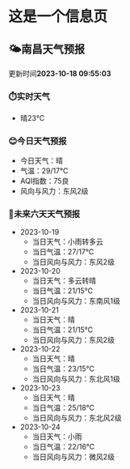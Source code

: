 # 这是一个信息页 
## 🌤️**南昌**天气预报
更新时间**2023-10-18 09:55:03**
### ⏱️实时天气
- 晴23℃
### 😊今日天气预报
- 今日天气：晴
- 气温：29/17℃
- AQI指数：75良
- 风向与风力：东风2级
### 🤩未来六天天气预报
- 2023-10-19
  - 当日天气：小雨转多云
  - 当日气温：27/17℃
  - 当日风向与风力：东风2级
- 2023-10-20
  - 当日天气：多云转晴
  - 当日气温：21/15℃
  - 当日风向与风力：东南风1级
- 2023-10-21
  - 当日天气：晴
  - 当日气温：21/15℃
  - 当日风向与风力：东风2级
- 2023-10-22
  - 当日天气：晴
  - 当日气温：23/15℃
  - 当日风向与风力：东北风1级
- 2023-10-23
  - 当日天气：晴
  - 当日气温：25/18℃
  - 当日风向与风力：东北风2级
- 2023-10-24
  - 当日天气：小雨
  - 当日气温：22/16℃
  - 当日风向与风力：微风2级

